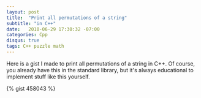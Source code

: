 ```yaml
---
layout: post
title:  "Print all permutations of a string"
subtitle: "in C++"
date:   2010-06-29 17:30:32 -07:00
categories: Cpp
disqus: true
tags: C++ puzzle math
---
```


Here is a gist I made to print all permutations of a string in C++.
Of course, you already have this in the standard library, but it's always
educational to implement stuff like this yourself.

{% gist 458043 %}

